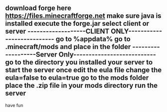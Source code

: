   download forge here https://files.minecraftforge.net
  make sure java is installed
  execute the forge.jar 
  select client or server
  -------------------CLIENT ONLY---------------------------
  go to %appdata%
  go to .minecraft/mods and place in the folder
  -------------------Server Only---------------------------
  go to the directory you installed your server to
  start the server once
  edit the eula file 
  change the eula=false to eula=true
  go to the mods folder
  place the .zip file in your mods directory
  run the server
  ------------------------------------------------------------
  have fun
